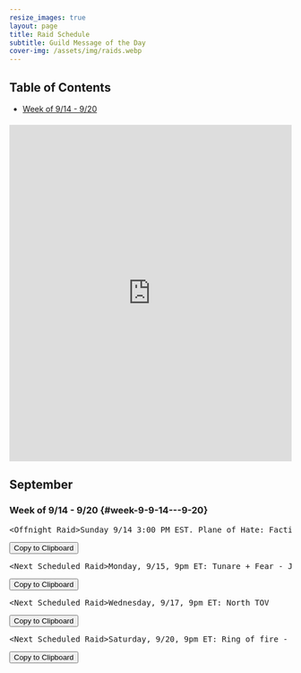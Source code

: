 ```yaml
---
resize_images: true
layout: page
title: Raid Schedule
subtitle: Guild Message of the Day
cover-img: /assets/img/raids.webp
---
```


## Table of Contents

- [Week of 9/14 - 9/20](#week-9-9-14---9-20)

<div class="calendar-container" style="margin: 20px 0;">
<iframe src="https://calendar.google.com/calendar/embed?src=66d83074080df7c55ea03673842f6e7b2c2f37ce0c38edf7137603c80e399802%40group.calendar.google.com&ctz=America%2FNew_York" 
style="border: 0" 
width="100%" 
height="600" 
frameborder="0" 
scrolling="no">
</iframe>
</div>


## September


### Week of 9/14 - 9/20 {#week-9-9-14---9-20}

<div class="copy-text-container"><pre class="copy-text-content" id="copy-box-bi7ei8thh">&lt;Offnight Raid&gt;Sunday 9/14 3:00 PM EST. Plane of Hate: Faction and Glory - Join us at formerglory.lol</pre><button class="copy-button" onclick="copyText('copy-box-bi7ei8thh')">Copy to Clipboard</button></div>

<div class="copy-text-container"><pre class="copy-text-content" id="copy-box-0b4bupmr5">&lt;Next Scheduled Raid&gt;Monday, 9/15, 9pm ET: Tunare + Fear - Join us at formerglory.lol</pre><button class="copy-button" onclick="copyText('copy-box-0b4bupmr5')">Copy to Clipboard</button></div>

<div class="copy-text-container"><pre class="copy-text-content" id="copy-box-03kvp4rcq">&lt;Next Scheduled Raid&gt;Wednesday, 9/17, 9pm ET: North TOV                                                                                                                                            •Friday, 9/19, 9pm ET: NTOV Wrap up, West TOV Clear - Join us at formerglory.lol</pre><button class="copy-button" onclick="copyText('copy-box-03kvp4rcq')">Copy to Clipboard</button></div>

<div class="copy-text-container"><pre class="copy-text-content" id="copy-box-5ysvtbqyt">&lt;Next Scheduled Raid&gt;Saturday, 9/20, 9pm ET: Ring of fire - Join us at formerglory.lol</pre><button class="copy-button" onclick="copyText('copy-box-5ysvtbqyt')">Copy to Clipboard</button></div>

